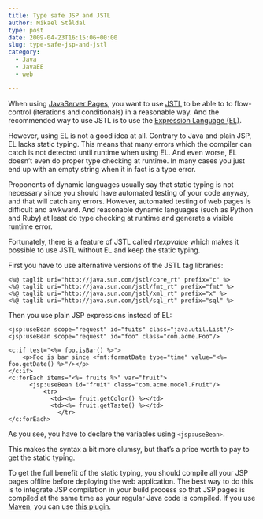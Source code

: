 ```yaml
---
title: Type safe JSP and JSTL
author: Mikael Ståldal
type: post
date: 2009-04-23T16:15:06+00:00
slug: type-safe-jsp-and-jstl
category:
  - Java
  - JavaEE
  - web

---
```

When using [JavaServer Pages][1], you want to use [JSTL][2] to be able to to flow-control (iterations and conditionals) in a reasonable way. And the recommended way to use JSTL is to use the [Expression Language (EL)][3].

However, using EL is not a good idea at all. Contrary to Java and plain JSP, EL lacks static typing. This means that many errors which the compiler can catch is not detected until runtime when using EL. And even worse, EL doesn&#8217;t even do proper type checking at runtime. In many cases you just end up with an empty string when it in fact is a type error.

Proponents of dynamic languages usually say that static typing is not necessary since you should have automated testing of your code anyway, and that will catch any errors. However, automated testing of web pages is difficult and awkward. And reasonable dynamic languages (such as Python and Ruby) at least do type checking at runtime and generate a visible runtime error.

Fortunately, there is a feature of JSTL called <cite>rtexpvalue</cite> which makes it possible to use JSTL without EL and keep the static typing.

First you have to use alternative versions of the JSTL tag libraries:

```
<%@ taglib uri="http://java.sun.com/jstl/core_rt" prefix="c" %>
<%@ taglib uri="http://java.sun.com/jstl/fmt_rt" prefix="fmt" %>
<%@ taglib uri="http://java.sun.com/jstl/xml_rt" prefix="x" %>
<%@ taglib uri="http://java.sun.com/jstl/sql_rt" prefix="sql" %>

```

Then you use plain JSP expressions instead of EL:

```
<jsp:useBean scope="request" id="fuits" class="java.util.List"/>
<jsp:useBean scope="request" id="foo" class="com.acme.Foo"/>

<c:if test="<%= foo.isBar() %>">
	<p>Foo is bar since <fmt:formatDate type="time" value="<%= foo.getDate() %>"/></p>
</c:if>
<c:forEach items="<%= fruits %>" var="fruit">
	  <jsp:useBean id="fruit" class="com.acme.model.Fruit"/>
	      <tr>
	        <td><%= fruit.getColor() %></td>
	        <td><%= fruit.getTaste() %></td>
              </tr>
</c:forEach>

```

As you see, you have to declare the variables using `<jsp:useBean>`. 

This makes the syntax a bit more clumsy, but that&#8217;s a price worth to pay to get the static typing.

To get the full benefit of the static typing, you should compile all your JSP pages offline before deploying the web application. The best way to do this is to integrate JSP compilation in your build process so that JSP pages is compiled at the same time as your regular Java code is compiled. If you use [Maven][4], you can use [this plugin][5].

 [1]: http://java.sun.com/products/jsp/
 [2]: http://java.sun.com/products/jsp/jstl/
 [3]: http://java.sun.com/products/jsp/reference/techart/unifiedEL.html
 [4]: http://maven.apache.org/
 [5]: http://mojo.codehaus.org/jspc-maven-plugin/